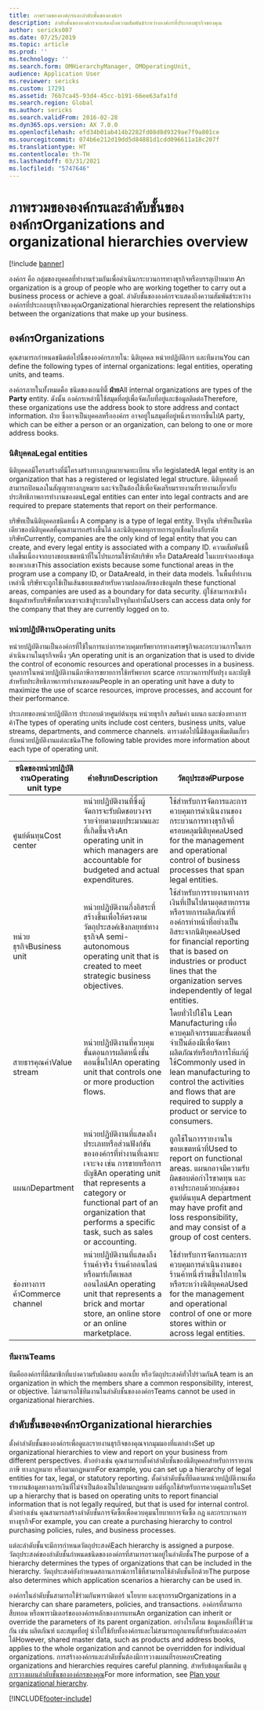 ```yaml
---
title: ภาพรวมขององค์กรและลำดับชั้นขององค์กร
description: ลำดับชั้นขององค์กรจะแสดงถึงความสัมพันธ์ระหว่างองค์กรที่ประกอบธุรกิจของคุณ
author: sericks007
ms.date: 07/25/2019
ms.topic: article
ms.prod: ''
ms.technology: ''
ms.search.form: OMHierarchyManager, OMOperatingUnit,
audience: Application User
ms.reviewer: sericks
ms.custom: 17291
ms.assetid: 76b7ca45-93d4-45cc-b191-66ee63afa1fd
ms.search.region: Global
ms.author: sericks
ms.search.validFrom: 2016-02-28
ms.dyn365.ops.version: AX 7.0.0
ms.openlocfilehash: efd34b01ab414b2282fd08d8d9329ae7f9a801ce
ms.sourcegitcommit: 074b6e212d19dd5d84881d1cdd096611a18c207f
ms.translationtype: HT
ms.contentlocale: th-TH
ms.lasthandoff: 03/31/2021
ms.locfileid: "5747646"
---
```

# <a name="organizations-and-organizational-hierarchies-overview"></a><span data-ttu-id="a8423-103">ภาพรวมขององค์กรและลำดับชั้นขององค์กร</span><span class="sxs-lookup"><span data-stu-id="a8423-103">Organizations and organizational hierarchies overview</span></span>

[!include [banner](../includes/banner.md)]

<span data-ttu-id="a8423-104">องค์กร คือ กลุ่มของบุคคลที่ทำงานร่วมกันเพื่อดำเนินกระบวนการทางธุรกิจหรือบรรลุเป้าหมาย </span><span class="sxs-lookup"><span data-stu-id="a8423-104">An organization is a group of people who are working together to carry out a business process or achieve a goal.</span></span> <span data-ttu-id="a8423-105">ลำดับชั้นขององค์กรจะแสดงถึงความสัมพันธ์ระหว่างองค์กรที่ประกอบธุรกิจของคุณ</span><span class="sxs-lookup"><span data-stu-id="a8423-105">Organizational hierarchies represent the relationships between the organizations that make up your business.</span></span>

## <a name="organizations"></a><span data-ttu-id="a8423-106">องค์กร</span><span class="sxs-lookup"><span data-stu-id="a8423-106">Organizations</span></span>

<span data-ttu-id="a8423-107">คุณสามารถกำหนดชนิดต่อไปนี้ขององค์กรภายใน: นิติบุคคล หน่วยปฏิบัติการ และทีมงาน</span><span class="sxs-lookup"><span data-stu-id="a8423-107">You can define the following types of internal organizations: legal entities, operating units, and teams.</span></span>

<span data-ttu-id="a8423-108">องค์กรภายในทั้งหมดคือ ชนิดของเอนทิตี้ **ฝ่าย**</span><span class="sxs-lookup"><span data-stu-id="a8423-108">All internal organizations are types of the **Party** entity.</span></span> <span data-ttu-id="a8423-109">ดังนั้น องค์กรเหล่านี้ใช้สมุดที่อยู่เพื่อจัดเก็บที่อยู่และข้อมูลติดต่อ</span><span class="sxs-lookup"><span data-stu-id="a8423-109">Therefore, these organizations use the address book to store address and contact information.</span></span> <span data-ttu-id="a8423-110">ฝ่าย ซึ่งอาจเป็นบุคคลหรือองค์กร อาจอยู่ในสมุดที่อยู่หนึ่งรายการขึ้นไป</span><span class="sxs-lookup"><span data-stu-id="a8423-110">A party, which can be either a person or an organization, can belong to one or more address books.</span></span>

### <a name="legal-entities"></a><span data-ttu-id="a8423-111">นิติบุคคล</span><span class="sxs-lookup"><span data-stu-id="a8423-111">Legal entities</span></span>

<span data-ttu-id="a8423-112">นิติบุคคลมีโครงสร้างที่มีโครงสร้างทางกฎหมายจดทะเบียน หรือ legislated</span><span class="sxs-lookup"><span data-stu-id="a8423-112">A legal entity is an organization that has a registered or legislated legal structure.</span></span> <span data-ttu-id="a8423-113">นิติบุคคลที่สามารถป้อนลงในสัญญาทางกฎหมาย และจำเป็นต้องใช้เพื่อจัดเตรียมรายงานที่รายงานเกี่ยวกับประสิทธิภาพการทำงานของตน</span><span class="sxs-lookup"><span data-stu-id="a8423-113">Legal entities can enter into legal contracts and are required to prepare statements that report on their performance.</span></span>

<span data-ttu-id="a8423-114">บริษัทเป็นนิติบุคคลชนิดหนึ่ง </span><span class="sxs-lookup"><span data-stu-id="a8423-114">A company is a type of legal entity.</span></span> <span data-ttu-id="a8423-115">ปัจจุบัน บริษัทเป็นชนิดเดียวของนิติบุคคลที่คุณสามารถสร้างขึ้นได้ และนิติบุคคลทุกรายการถูกเชื่อมโยงกับรหัสบริษัท</span><span class="sxs-lookup"><span data-stu-id="a8423-115">Currently, companies are the only kind of legal entity that you can create, and every legal entity is associated with a company ID.</span></span> <span data-ttu-id="a8423-116">ความสัมพันธ์นี้เกิดขึ้นเนื่องจากบางขอบเขตหน้าที่ในโปรแกรมใช้รหัสบริษัท หรือ DataAreaId ในแบบจำลองข้อมูลของพวกเขา</span><span class="sxs-lookup"><span data-stu-id="a8423-116">This association exists because some functional areas in the program use a company ID, or DataAreaId, in their data models.</span></span> <span data-ttu-id="a8423-117">ในพื้นที่ทำงานเหล่านี้ บริษัทจะถูกใช้เป็นเส้นขอบเขตสำหรับความปลอดภัยของข้อมูล</span><span class="sxs-lookup"><span data-stu-id="a8423-117">In these functional areas, companies are used as a boundary for data security.</span></span> <span data-ttu-id="a8423-118">ผู้ใช้สามารถเข้าถึงข้อมูลสำหรับบริษัทที่พวกเขาจะเข้าสู่ระบบในปัจจุบันเท่านั้น</span><span class="sxs-lookup"><span data-stu-id="a8423-118">Users can access data only for the company that they are currently logged on to.</span></span>

### <a name="operating-units"></a><span data-ttu-id="a8423-119">หน่วยปฏิบัติงาน</span><span class="sxs-lookup"><span data-stu-id="a8423-119">Operating units</span></span>

<span data-ttu-id="a8423-120">หน่วยปฏิบัติงานเป็นองค์กรที่ใช้ในการแบ่งการควบคุมทรัพยากรทางเศรษฐกิจและกระบวนการในการดำเนินงานในธุรกิจหนึ่ง ๆ</span><span class="sxs-lookup"><span data-stu-id="a8423-120">An operating unit is an organization that is used to divide the control of economic resources and operational processes in a business.</span></span> <span data-ttu-id="a8423-121">บุคลากรในหน่วยปฏิบัติงานมีภาษีการขยายการใช้ทรัพยากร scarce กระบวนการปรับปรุง และบัญชีสำหรับประสิทธิภาพการทำงานของตน</span><span class="sxs-lookup"><span data-stu-id="a8423-121">People in an operating unit have a duty to maximize the use of scarce resources, improve processes, and account for their performance.</span></span>

<span data-ttu-id="a8423-122">ประเภทของหน่วยปฏิบัติการ ประกอบด้วยศูนย์ต้นทุน หน่วยธุรกิจ สตรีมค่า แผนก และช่องทางการค้า</span><span class="sxs-lookup"><span data-stu-id="a8423-122">The types of operating units include cost centers, business units, value streams, departments, and commerce channels.</span></span> <span data-ttu-id="a8423-123">ตารางต่อไปนี้มีข้อมูลเพิ่มเติมเกี่ยวกับหน่วยปฏิบัติงานแต่ละชนิด</span><span class="sxs-lookup"><span data-stu-id="a8423-123">The following table provides more information about each type of operating unit.</span></span>

| <span data-ttu-id="a8423-124">ชนิดของหน่วยปฏิบัติงาน</span><span class="sxs-lookup"><span data-stu-id="a8423-124">Operating unit type</span></span> | <span data-ttu-id="a8423-125">คำอธิบาย</span><span class="sxs-lookup"><span data-stu-id="a8423-125">Description</span></span> | <span data-ttu-id="a8423-126">วัตถุประสงค์</span><span class="sxs-lookup"><span data-stu-id="a8423-126">Purpose</span></span> |
|---------------------|-------------|---------|
| <span data-ttu-id="a8423-127">ศูนย์ต้นทุน</span><span class="sxs-lookup"><span data-stu-id="a8423-127">Cost center</span></span>         | <span data-ttu-id="a8423-128">หน่วยปฏิบัติงานที่ซึ่งผู้จัดการจะรับผิดชอบวงจรรายจ่ายตามงบประมาณและที่เกิดขึ้นจริง</span><span class="sxs-lookup"><span data-stu-id="a8423-128">An operating unit in which managers are accountable for budgeted and actual expenditures.</span></span> | <span data-ttu-id="a8423-129">ใช้สำหรับการจัดการและการควบคุมการดำเนินงานของกระบวนการทางธุรกิจที่ครอบคลุมนิติบุคคล</span><span class="sxs-lookup"><span data-stu-id="a8423-129">Used for the management and operational control of business processes that span legal entities.</span></span> |
| <span data-ttu-id="a8423-130">หน่วยธุรกิจ</span><span class="sxs-lookup"><span data-stu-id="a8423-130">Business unit</span></span>       | <span data-ttu-id="a8423-131">หน่วยปฏิบัติงานกึ่งอิสระที่สร้างขึ้นเพื่อให้ตรงตามวัตถุประสงค์เชิงกลยุทธ์ทางธุรกิจ</span><span class="sxs-lookup"><span data-stu-id="a8423-131">A semi-autonomous operating unit that is created to meet strategic business objectives.</span></span> | <span data-ttu-id="a8423-132">ใช้สำหรับการรายงานทางการเงินที่เป็นไปตามอุตสาหกรรมหรือรายการผลิตภัณฑ์ที่องค์กรทำหน้าที่อย่างเป็นอิสระจากนิติบุคคล</span><span class="sxs-lookup"><span data-stu-id="a8423-132">Used for financial reporting that is based on industries or product lines that the organization serves independently of legal entities.</span></span> |
| <span data-ttu-id="a8423-133">สายธารคุณค่า</span><span class="sxs-lookup"><span data-stu-id="a8423-133">Value stream</span></span>        | <span data-ttu-id="a8423-134">หน่วยปฏิบัติงานที่ควบคุมขั้นตอนการผลิตหนึ่งขั้นตอนขึ้นไป</span><span class="sxs-lookup"><span data-stu-id="a8423-134">An operating unit that controls one or more production flows.</span></span> | <span data-ttu-id="a8423-135">โดยทั่วไปใช้ใน Lean Manufacturing เพื่อควบคุมกิจกรรมและขั้นตอนที่จำเป็นต้องมีเพื่อจัดหาผลิตภัณฑ์หรือบริการให้แก่ผู้ใช้</span><span class="sxs-lookup"><span data-stu-id="a8423-135">Commonly used in lean manufacturing to control the activities and flows that are required to supply a product or service to consumers.</span></span> |
| <span data-ttu-id="a8423-136">แผนก</span><span class="sxs-lookup"><span data-stu-id="a8423-136">Department</span></span>          | <span data-ttu-id="a8423-137">หน่วยปฏิบัติงานที่แสดงถึงประเภทหรือส่วนฟังก์ชันขององค์กรที่ทำงานที่เฉพาะเจาะจง เช่น การขายหรือการบัญชี</span><span class="sxs-lookup"><span data-stu-id="a8423-137">An operating unit that represents a category or functional part of an organization that performs a specific task, such as sales or accounting.</span></span> | <span data-ttu-id="a8423-138">ถูกใช้ในการรายงานในขอบเขตหน้าที่</span><span class="sxs-lookup"><span data-stu-id="a8423-138">Used to report on functional areas.</span></span> <span data-ttu-id="a8423-139">แผนกอาจมีความรับผิดชอบต่อกำไรขาดทุน และอาจประกอบด้วยกลุ่มของศูนย์ต้นทุน</span><span class="sxs-lookup"><span data-stu-id="a8423-139">A department may have profit and loss responsibility, and may consist of a group of cost centers.</span></span> |
| <span data-ttu-id="a8423-140">ช่องทางการค้า</span><span class="sxs-lookup"><span data-stu-id="a8423-140">Commerce channel</span></span>      | <span data-ttu-id="a8423-141">หน่วยปฏิบัติงานที่แสดงถึงร้านค้าจริง ร้านค้าออนไลน์ หรือมาร์เก็ตเพลสออนไลน์</span><span class="sxs-lookup"><span data-stu-id="a8423-141">An operating unit that represents a brick and mortar store, an online store or an online marketplace.</span></span> | <span data-ttu-id="a8423-142">ใช้สำหรับการจัดการและการควบคุมการดำเนินงานของร้านค้าหนึ่งร้านขึ้นไปภายในหรือระหว่างนิติบุคคล</span><span class="sxs-lookup"><span data-stu-id="a8423-142">Used for the management and operational control of one or more stores within or across legal entities.</span></span> |

### <a name="teams"></a><span data-ttu-id="a8423-143">ทีมงาน</span><span class="sxs-lookup"><span data-stu-id="a8423-143">Teams</span></span>

<span data-ttu-id="a8423-144">ทีมคือองค์กรที่มีสมาชิกที่แบ่งความรับผิดชอบ ดอกเบี้ย หรือวัตถุประสงค์ทั่วไปร่วมกัน</span><span class="sxs-lookup"><span data-stu-id="a8423-144">A team is an organization in which the members share a common responsibility, interest, or objective.</span></span> <span data-ttu-id="a8423-145">ไม่สามารถใช้ทีมงานในลำดับชั้นขององค์กร</span><span class="sxs-lookup"><span data-stu-id="a8423-145">Teams cannot be used in organizational hierarchies.</span></span>

## <a name="organizational-hierarchies"></a><span data-ttu-id="a8423-146">ลำดับชั้นขององค์กร</span><span class="sxs-lookup"><span data-stu-id="a8423-146">Organizational hierarchies</span></span>

<span data-ttu-id="a8423-147">ตั้งค่าลำดับชั้นขององค์กรเพื่อดูและรายงานธุรกิจของคุณจากมุมมองที่แตกต่าง</span><span class="sxs-lookup"><span data-stu-id="a8423-147">Set up organizational hierarchies to view and report on your business from different perspectives.</span></span> <span data-ttu-id="a8423-148">ตัวอย่างเช่น คุณสามารถตั้งค่าลำดับชั้นของนิติบุคคลสำหรับการรายงานภาษี ทางกฎหมาย หรือตามกฎหมาย</span><span class="sxs-lookup"><span data-stu-id="a8423-148">For example, you can set up a hierarchy of legal entities for tax, legal, or statutory reporting.</span></span> <span data-ttu-id="a8423-149">ตั้งค่าลำดับชั้นที่ยึดตามหน่วยปฏิบัติงานเพื่อรายงานข้อมูลทางการเงินที่ไม่จำเป็นต้องเป็นไปตามกฎหมาย แต่ที่ถูกใช้สำหรับการควบคุมภายใน</span><span class="sxs-lookup"><span data-stu-id="a8423-149">Set up a hierarchy that is based on operating units to report financial information that is not legally required, but that is used for internal control.</span></span> <span data-ttu-id="a8423-150">ตัวอย่างเช่น คุณสามารถสร้างลำดับชั้นการจัดซื้อเพื่อควบคุมนโยบายการจัดซื้อ กฎ และกระบวนการทางธุรกิจ</span><span class="sxs-lookup"><span data-stu-id="a8423-150">For example, you can create a purchasing hierarchy to control purchasing policies, rules, and business processes.</span></span>

<span data-ttu-id="a8423-151">แต่ละลำดับชั้นจะมีการกำหนดวัตถุประสงค์</span><span class="sxs-lookup"><span data-stu-id="a8423-151">Each hierarchy is assigned a purpose.</span></span> <span data-ttu-id="a8423-152">วัตถุประสงค์ของลำดับชั้นกำหนดชนิดขององค์กรที่สามารถรวมอยู่ในลำดับชั้น</span><span class="sxs-lookup"><span data-stu-id="a8423-152">The purpose of a hierarchy determines the types of organizations that can be included in the hierarchy.</span></span> <span data-ttu-id="a8423-153">วัตถุประสงค์ยังกำหนดสถานการณ์การใช้ที่สามารถใช้ลำดับชั้นอีกด้วย</span><span class="sxs-lookup"><span data-stu-id="a8423-153">The purpose also determines which application scenarios a hierarchy can be used in.</span></span>

<span data-ttu-id="a8423-154">องค์กรในลำดับชั้นสามารถใช้ร่วมกันพารามิเตอร์ นโยบาย และธุรกรรม</span><span class="sxs-lookup"><span data-stu-id="a8423-154">Organizations in a hierarchy can share parameters, policies, and transactions.</span></span> <span data-ttu-id="a8423-155">องค์กรที่สามารถสืบทอด หรือพารามิเตอร์ขององค์กรหลักของการแทน</span><span class="sxs-lookup"><span data-stu-id="a8423-155">An organization can inherit or override the parameters of its parent organization.</span></span> <span data-ttu-id="a8423-156">อย่างไรก็ตาม ข้อมูลหลักที่ใช้ร่วมกัน เช่น ผลิตภัณฑ์ และสมุดที่อยู่ นำไปใช้กับทั้งองค์กรและไม่สามารถถูกแทนที่สำหรับแต่ละองค์กรได้</span><span class="sxs-lookup"><span data-stu-id="a8423-156">However, shared master data, such as products and address books, applies to the whole organization and cannot be overridden for individual organizations.</span></span> <span data-ttu-id="a8423-157">การสร้างองค์กรและลำดับชั้นต้องมีการวางแผนที่รอบคอบ</span><span class="sxs-lookup"><span data-stu-id="a8423-157">Creating organizations and hierarchies requires careful planning.</span></span> <span data-ttu-id="a8423-158">สำหรับข้อมูลเพิ่มเติม ดู [การวางแผนลำดับชั้นขององค์กรของคุณ](plan-organizational-hierarchy.md)</span><span class="sxs-lookup"><span data-stu-id="a8423-158">For more information, see [Plan your organizational hierarchy](plan-organizational-hierarchy.md).</span></span>


[!INCLUDE[footer-include](../../../includes/footer-banner.md)]